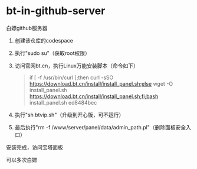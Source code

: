 # bt-in-github-server

白嫖github服务器

1. 创建该仓库的codespace

1. 执行"sudo su"（获取root权限）

1. 访问官网bt.cn，执行Linux万能安装脚本（命令如下）
   > if [ -f /usr/bin/curl ];then curl -sSO https://download.bt.cn/install/install_panel.sh;else wget -O install_panel.sh https://download.bt.cn/install/install_panel.sh;fi;bash install_panel.sh ed8484bec

1. 执行"sh btvip.sh"（升级到开心版，可不运行）

1. 最后执行"rm -f /www/server/panel/data/admin_path.pl"（删除面板安全入口）

安装完成，访问宝塔面板

可以多次白嫖
